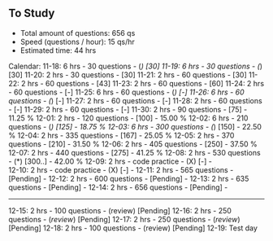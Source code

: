 ## To Study ##

- Total amount of questions:    656 qs
- Speed (questions / hour):     15  qs/hr
- Estimated time:               44  hrs

Calendar:
11-18: 6 hrs    -  30 questions - (*)        [30]
11-19: 6 hrs    -  30 questions - (*)        [30]
11-20: 2 hrs    -  30 questions -            [30]
11-21: 2 hrs    -  60 questions -            [30]
11-22: 2 hrs    -  60 questions -            [43]
11-23: 2 hrs    -  60 questions -            [60]
11-24: 2 hrs    -  60 questions -            [-]
11-25: 6 hrs    -  60 questions - (*)        [-]
11-26: 6 hrs    -  60 questions - (*)        [-]
11-27: 2 hrs    -  60 questions -            [-]
11-28: 2 hrs    -  60 questions -            [-]
11-29: 2 hrs    -  60 questions -            [-]
11-30: 2 hrs    -  90 questions -            [75]       - 11.25 %
12-01: 2 hrs    - 120 questions -            [100]      - 15.00 %
12-02: 6 hrs    - 210 questions - (*)        [125]      - 18.75 %
12-03: 6 hrs    - 300 questions - (*)        [150]      - 22.50 %
12-04: 2 hrs    - 335 questions -            [167]      - 25.05 %
12-05: 2 hrs    - 370 questions -            [210]      - 31.50 %
12-06: 2 hrs    - 405 questions -            [250]      - 37.50 %
12-07: 2 hrs    - 440 questions -            [275]      - 41.25 %
12-08: 2 hrs    - 530 questions - (*)        [300..]    - 42.00 %
12-09: 2 hrs    - code practice - (X)        [-]        -  
12-10: 2 hrs    - code practice - (X)        [-]        - 
12-11: 2 hrs    - 565 questions -            [Pending]  - 
12-12: 2 hrs    - 600 questions -            [Pending]  - 
12-13: 2 hrs    - 635 questions -            [Pending]  - 
12-14: 2 hrs    - 656 questions -            [Pending]  - 
******************************************************
12-15: 2 hrs    - 100 questions - (review)   [Pending]
12-16: 2 hrs    - 250 questions - (*review*) [Pending]
12-17: 2 hrs    - 250 questions - (*review*) [Pending]
12-18: 2 hrs    - 100 questions - (review)   [Pending]
12-19: Test day